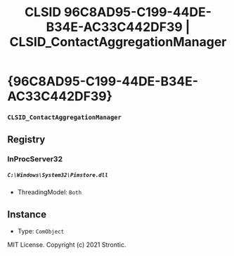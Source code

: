 ﻿---
title: "CLSID 96C8AD95-C199-44DE-B34E-AC33C442DF39 | CLSID_ContactAggregationManager"
excerpt: What is COM-Object CLSID 96C8AD95-C199-44DE-B34E-AC33C442DF39?
---

# {96C8AD95-C199-44DE-B34E-AC33C442DF39}

### `CLSID_ContactAggregationManager`

## Registry


### InProcServer32

##### `C:\Windows\System32\Pimstore.dll`
* ThreadingModel: `Both`

## Instance

* Type: `ComObject`

MIT License. Copyright (c) 2021 Strontic.


